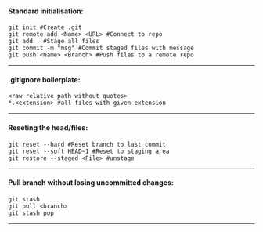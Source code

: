 #### Standard initialisation:
```shell
git init #Create .git 
git remote add <Name> <URL> #Connect to repo
git add . #Stage all files
git commit -m "msg" #Commit staged files with message
git push <Name> <Branch> #Push files to a remote repo
```

___________
#### .gitignore boilerplate:
```shell
<raw relative path without quotes>
*.<extension> #all files with given extension
```
___________
#### Reseting the head/files:
```shell
git reset --hard #Reset branch to last commit
git reset --soft HEAD~1 #Reset to staging area
git restore --staged <File> #unstage
```
___________
#### Pull branch without losing uncommitted changes:
```shell
git stash 
git pull <branch>
git stash pop
```
___________
